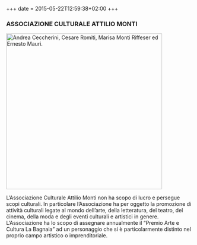 +++
date = 2015-05-22T12:59:38+02:00
+++
### ASSOCIAZIONE CULTURALE ATTILIO MONTI

<img src="/img/pac2015.jpg" alt="Andrea Ceccherini, Cesare Romiti, Marisa Monti Riffeser ed Ernesto Mauri." width="420"/>


L’Associazione Culturale Attilio Monti non ha scopo di lucro e persegue scopi culturali.
In particolare l’Associazione ha per oggetto la promozione di attività culturali legate al mondo dell’arte, della letteratura, del teatro, del cinema, della moda e degli eventi culturali e artistici in genere. 
L’Associazione ha lo scopo di assegnare annualmente il “Premio Arte e Cultura La Bagnaia”   ad un personaggio che si è particolarmente distinto nel proprio campo artistico o imprenditoriale.
